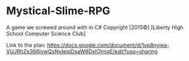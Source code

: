 # Mystical-Slime-RPG
A game we screwed around with in C#
Copyright [2015©] [Liberty High School Computer Science Club]

Link to the plan: https://docs.google.com/document/d/1vp8nyjea-VUJRhZe366jvwQsNyIeipDxaW6DxlOImqE/edit?usp=sharing
